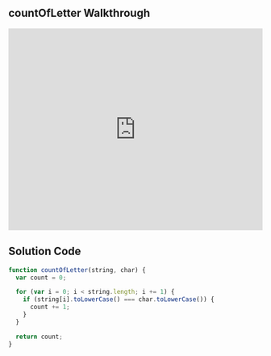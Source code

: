 ## countOfLetter Walkthrough

<iframe src="https://player.vimeo.com/video/214076461" width="100%" height="400" frameborder="0" webkitallowfullscreen mozallowfullscreen allowfullscreen></iframe>

## Solution Code

```js
function countOfLetter(string, char) {
  var count = 0;

  for (var i = 0; i < string.length; i += 1) {
    if (string[i].toLowerCase() === char.toLowerCase()) {
      count += 1;
    }
  }

  return count;
}
```
